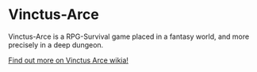 Vinctus-Arce
============

Vinctus-Arce is a RPG-Survival game placed in a fantasy world, and more precisely in a deep dungeon.

[Find out more on Vinctus Arce wikia!](wiki)
